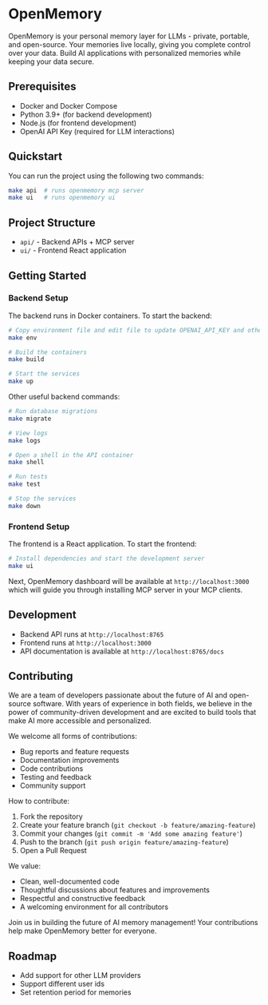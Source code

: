 # OpenMemory

OpenMemory is your personal memory layer for LLMs - private, portable, and open-source. Your memories live locally, giving you complete control over your data. Build AI applications with personalized memories while keeping your data secure.

## Prerequisites

- Docker and Docker Compose
- Python 3.9+ (for backend development)
- Node.js (for frontend development)
- OpenAI API Key (required for LLM interactions)

## Quickstart

You can run the project using the following two commands:
```bash
make api  # runs openmemory mcp server
make ui   # runs openmemory ui
```

## Project Structure

- `api/` - Backend APIs + MCP server
- `ui/` - Frontend React application

## Getting Started

### Backend Setup

The backend runs in Docker containers. To start the backend:

```bash
# Copy environment file and edit file to update OPENAI_API_KEY and other secrets
make env

# Build the containers
make build

# Start the services
make up
```

Other useful backend commands:
```bash
# Run database migrations
make migrate

# View logs
make logs

# Open a shell in the API container
make shell

# Run tests
make test

# Stop the services
make down
```

### Frontend Setup

The frontend is a React application. To start the frontend:

```bash
# Install dependencies and start the development server
make ui
```

Next, OpenMemory dashboard will be available at `http://localhost:3000` which will guide you through installing MCP server in your MCP clients.

## Development

- Backend API runs at `http://localhost:8765`
- Frontend runs at `http://localhost:3000`
- API documentation is available at `http://localhost:8765/docs`

## Contributing

We are a team of developers passionate about the future of AI and open-source software. With years of experience in both fields, we believe in the power of community-driven development and are excited to build tools that make AI more accessible and personalized.

We welcome all forms of contributions:
- Bug reports and feature requests
- Documentation improvements
- Code contributions
- Testing and feedback
- Community support

How to contribute:

1. Fork the repository
2. Create your feature branch (`git checkout -b feature/amazing-feature`)
3. Commit your changes (`git commit -m 'Add some amazing feature'`)
4. Push to the branch (`git push origin feature/amazing-feature`)
5. Open a Pull Request

We value:
- Clean, well-documented code
- Thoughtful discussions about features and improvements
- Respectful and constructive feedback
- A welcoming environment for all contributors

Join us in building the future of AI memory management! Your contributions help make OpenMemory better for everyone.

## Roadmap
- Add support for other LLM providers
- Support different user ids
- Set retention period for memories

